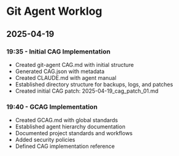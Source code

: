 # Git Agent Worklog

## 2025-04-19

### 19:35 - Initial CAG Implementation
- Created git-agent CAG.md with initial structure
- Generated CAG.json with metadata
- Created CLAUDE.md with agent manual
- Established directory structure for backups, logs, and patches
- Created initial CAG patch: 2025-04-19_cag_patch_01.md

### 19:40 - GCAG Implementation
- Created GCAG.md with global standards
- Established agent hierarchy documentation
- Documented project standards and workflows
- Added security policies
- Defined CAG implementation reference
